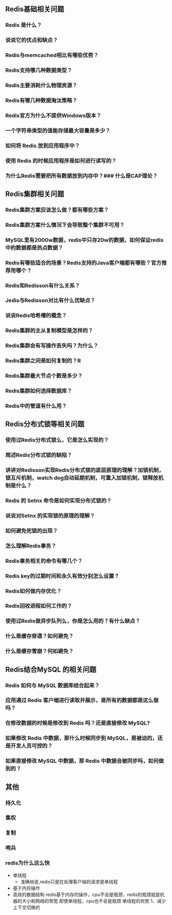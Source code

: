 ## Redis基础相关问题
### Redis 是什么？
### 说说它的优点和缺点？
### Redis与memcached相比有哪些优势？
### Redis支持哪几种数据类型？
### Redis主要消耗什么物理资源？
### Redis有哪几种数据淘汰策略？
### Redis官方为什么不提供Windows版本？
### 一个字符串类型的值能存储最大容量是多少？
### 如何将 Redis 放到应用程序中？
### 使用 Redis 的时候应用程序是如何进行读写的？
### 为什么Redis需要把所有数据放到内存中？### 什么是CAP理论？

## Redis集群相关问题
### Redis集群方案应该怎么做？都有哪些方案？
### Redis集群方案什么情况下会导致整个集群不可用？
### MySQL里有2000w数据，redis中只存20w的数据，如何保证redis中的数据都是热点数据？
### Redis有哪些适合的场景？Redis支持的Java客户端都有哪些？官方推荐用哪个？
### Redis和Redisson有什么关系？
### Jedis与Redisson对比有什么优缺点？
### 说说Redis哈希槽的概念？
### Redis集群的主从复制模型是怎样的？
### Redis集群会有写操作丢失吗？为什么？
### Redis集群之间是如何复制的？R
### Redis集群最大节点个数是多少？
### Redis集群如何选择数据库？
### Redis中的管道有什么用？

## Redis分布式锁等相关问题
### 使用过Redis分布式锁么，它是怎么实现的？
### 简述Redis分布式锁的缺陷？
### 讲讲对Redisson实现Redis分布式锁的底层原理的理解？加锁机制，锁互斥机制，watch dog自动延期机制，可重入加锁机制，锁释放机制是什么？
### Redis 的 Setnx 命令是如何实现分布式锁的？
### 说说对Setnx 的实现锁的原理的理解？
### 如何避免死锁的出现？
### 怎么理解Redis事务？
### Redis事务相关的命令有哪几个？
### Redis key的过期时间和永久有效分别怎么设置？
### Redis如何做内存优化？
### Redis回收进程如何工作的？
### 使用过Redis做异步队列么，你是怎么用的？有什么缺点？
### 什么是缓存穿透？如何避免？
### 什么是缓存雪崩？何如避免？

## Redis结合MySQL 的相关问题
### Redis 如何与 MySQL 数据库结合起来？
### 应用通过 Redis 客户端进行读取并展示，是所有的数据都是这么做吗？
### 在修改数据的时候是修改到 Redis 吗？还是直接修改 MySQL?
### 如果修改 Redis 中数据，那什么时候同步到 MySQL，是被迫的，还是开发人员可控的？
### 如果直接修改 MySQL 中数据，那 Redis 中数据会被同步吗，如何做到的？

## 其他
### 持久化
### 集权
### 复制
### 哨兵
### redis为什么这么快
* 单线程
  * 准确地说,redis只是在处理客户端的请求是单线程
* 基于内存操作
* 高效的数据结构
redis基于内存的操作，cpu不会是瓶颈，redis的瓶颈就是机器的大小和网络的带宽
即使单线程，cpu也不会是瓶颈
单线程的优势
1、减少上下文切换的



